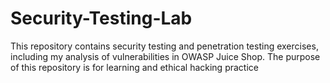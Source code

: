 # Security-Testing-Lab
This repository contains security testing and penetration testing exercises, including my analysis of vulnerabilities in OWASP Juice Shop. The purpose of this repository is for learning and ethical hacking practice
